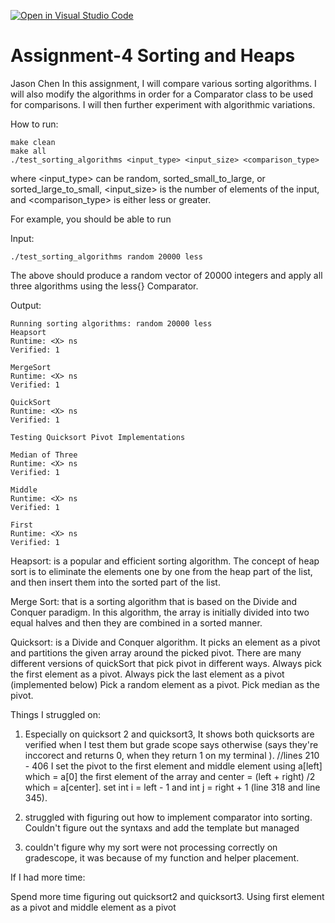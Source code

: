 [![Open in Visual Studio Code](https://classroom.github.com/assets/open-in-vscode-c66648af7eb3fe8bc4f294546bfd86ef473780cde1dea487d3c4ff354943c9ae.svg)](https://classroom.github.com/online_ide?assignment_repo_id=9329768&assignment_repo_type=AssignmentRepo)
# Assignment-4 Sorting and Heaps
Jason Chen
In this assignment, I will compare various sorting algorithms. I will also modify the algorithms in order
for a Comparator class to be used for comparisons. I will then further experiment with algorithmic
variations.

How to run:

    make clean
    make all
    ./test_sorting_algorithms <input_type> <input_size> <comparison_type>
    
where <input_type> can be random, sorted_small_to_large, or sorted_large_to_small, <input_size> is the
number of elements of the input, and <comparison_type> is either less or greater.

For example, you should be able to run

Input:

    ./test_sorting_algorithms random 20000 less
    
The above should produce a random vector of 20000 integers and apply all three algorithms using the
less<int>{} Comparator.

Output:

    Running sorting algorithms: random 20000 less
    Heapsort
    Runtime: <X> ns
    Verified: 1
    
    MergeSort
    Runtime: <X> ns
    Verified: 1
    
    QuickSort
    Runtime: <X> ns
    Verified: 1
    
    Testing Quicksort Pivot Implementations
    
    Median of Three
    Runtime: <X> ns
    Verified: 1
    
    Middle
    Runtime: <X> ns
    Verified: 1
    
    First
    Runtime: <X> ns
    Verified: 1

Heapsort: is a popular and efficient sorting algorithm. The concept of heap sort is to eliminate the elements
one by one from the heap part of the list, and then insert them into the sorted part of the list.

Merge Sort: that is a sorting algorithm that is based on the Divide and Conquer paradigm. In this
algorithm, the array is initially divided into two equal halves and then they are combined in a sorted
manner.

Quicksort: is a Divide and Conquer algorithm. It picks an element as a pivot and partitions the given array
around the picked pivot. There are many different versions of quickSort that pick pivot in different ways. 
Always pick the first element as a pivot.
Always pick the last element as a pivot (implemented below)
Pick a random element as a pivot.
Pick median as the pivot.

Things I struggled on:

1. Especially on quicksort 2 and quicksort3, It shows both quicksorts are verified when I test them but
grade scope says otherwise (says they're inccorect and returns 0, when they return 1 on my terminal ).
//lines 210 - 406 
I set the pivot to the first element and middle element using a[left] which = a[0] the first element of the 
array and center = (left + right) /2 which = a[center]. set int i = left - 1 and int j = right + 1 (line 318
and line 345).

2. struggled with figuring out how to implement comparator into sorting. Couldn't figure out the syntaxs and 
add the template but managed

3. couldn't figure why my sort were not processing correctly on gradescope, it was because of my function
and helper placement.

If I had more time:

Spend more time figuring out quicksort2 and quicksort3. Using first element as a pivot and middle element as
a pivot




